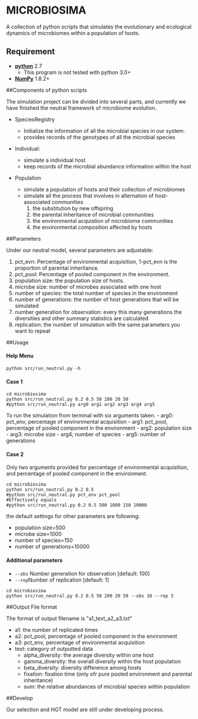 # MICROBIOSIMA

A collection of python scripts that simulates the evolutionary and ecological dynamics of microbiomes within a population of hosts.


## Requirement
* [**python**](https://www.python.org/) 2.7
  * This program is not tested with python 3.0+
* [**NumPy**](http://www.numpy.org/) 1.8.2+



##Components of python scripts

The simulation project can be divided into several parts, and currently we have
finished the neutral framework of microbiome evolution.

- SpeciesRegistry
  - Initialize the information of all the microbial species in our system.
  - provides records of the genotypes of all the microbial species


- Individual:
  - simulate a individual host
  - keep records of the microbial abundance information within the host


- Population
  - simulate a population of hosts and their collection of microbiomes
  - simulate all the process that involves in alternation of host-associated communities
    1. the substitution by new offspring
    2. the parental inheritance of microbial communities
    3. the environmental acquistion of microbiome communities
    4. the environmental composition affected by hosts


##Parameters

Under our neutral model, several parameters are adjustable:

  1. pct_evn: Percentage of environmental acquisition, 1-pct_evn is the proportion of parental inheritance.
  2. pct_pool: Percentage of pooled component in the environment.
  3. population size: the population size of hosts.
  4. microbe size: number of microbes associated with one host
  5. number of species: the total number of species in the environment
  6. number of generations: the number of host generations that will be simulated
  7. number generation for observation: every this many generations the diversities and other summary statistics are calculated
  8. replication: the number of simulation with the same parameters you want to repeat  

##Usage

#### Help Menu
```
python src/run_neutral.py -h
```

#### Case 1
```
cd microbiosima
python src/run_neutral.py 0.2 0.5 50 200 20 50
#python src/run_neutral.py arg0 arg1 arg2 arg3 arg4 arg5
```
To run the simulation from terminal with six arguments taken.
    - arg0: pct_env, percentage of environmental acquisition
    - arg1: pct_pool, percentage of pooled component in the environment
    - arg2: population size
    - arg3: microbe size
    - arg4; number of species
    - arg5: number of generations



#### Case 2


Only two arguments provided for percentage of environmental acquisition, and percentage of pooled component in the environment.
```
cd microbiosima
python src/run_neutral.py 0.2 0.5
#python src/run_neutral.py pct_env pct_pool
#Effectively equals
#python src/run_neutral.py 0.2 0.5 500 1000 150 10000
```
the default settings for other parameters are following:
  - population size=500
  - microbe size=1000
  - number of species=150
  - number of generations=10000


#### Additional parameters
  - `--obs` Number generation for observation [default: 100]
  - `--rep`Number of replication [default: 1]
```
cd microbiosima
python src/run_neutral.py 0.2 0.5 50 200 20 50 --obs 10 --rep 3
```

##Output File format

The format of output filename is "a1_text_a2_a3.txt"
- a1: the number of replicated times
- a2: pct_pool, percentage of pooled component in the environment
- a3: pct_env, percentage of environmental acquisition
- text: category of outputted data
  - alpha_diversity: the average diversity within one host
  - gamma_diversity: the overall diversity within the host population
  - beta_diversity: diversity difference among hosts
  - fixation: fixation time (only ofr pure pooled environment and parental inheritance)
  - sum: the relative abundances of microbial species within population

##Develop

Our selection and HGT model are still under developing process.
